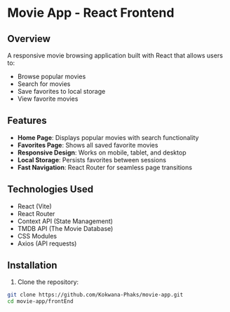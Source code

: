 # Movie App - React Frontend

## Overview
A responsive movie browsing application built with React that allows users to:
- Browse popular movies
- Search for movies
- Save favorites to local storage
- View favorite movies

## Features
- **Home Page**: Displays popular movies with search functionality
- **Favorites Page**: Shows all saved favorite movies
- **Responsive Design**: Works on mobile, tablet, and desktop
- **Local Storage**: Persists favorites between sessions
- **Fast Navigation**: React Router for seamless page transitions

## Technologies Used
- React (Vite)
- React Router
- Context API (State Management)
- TMDB API (The Movie Database)
- CSS Modules
- Axios (API requests)

## Installation
1. Clone the repository:
```bash
git clone https://github.com/Kokwana-Phaks/movie-app.git
cd movie-app/frontEnd

